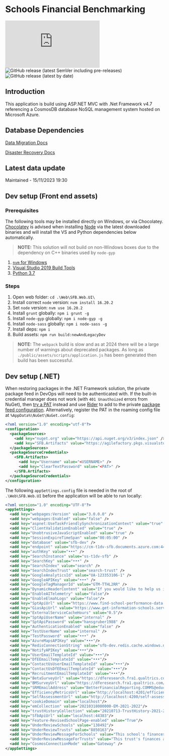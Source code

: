 # Schools Financial Benchmarking

[![Build Status](https://agilefactory.visualstudio.com/Financial%20Benchmarking/_apis/build/status/SFB.Web.Application?branchName=master)](https://agilefactory.visualstudio.com/Financial%20Benchmarking/_build/latest?definitionId=471&branchName=master) ![GitHub release (latest SemVer including pre-releases)](https://img.shields.io/github/v/release/DFEAGILEDEVOPS/schools-financial-benchmarking?include_prereleases) ![GitHub release (latest by date)](https://img.shields.io/github/v/release/DFEAGILEDEVOPS/schools-financial-benchmarking)

## Introduction
This application is build using ASP.NET MVC with .Net Framework v4.7 referencing a CosmosDB database NoSQL management system hosted on Microsoft Azure.

## Database Dependencies

[Data Migration Docs](data-migration.md)

[Disaster Recovery Docs](disaster-recovery.md)

## Latest data update

Maintained - 15/11/2023 19:30

## Dev setup (Front end assets)

### Prerequisites

The following tools may be installed directly on Windows, or via Chocolatey. [Chocolatey](https://chocolatey.org/) is advised when installing [Node](https://nodejs.org/en) via the latest downloaded binaries and will install the VS and Python dependencies below automatically.

> **NOTE:** This solution will not build on non-Windows boxes due to the dependency on C++ binaries used by `node-gyp`

1. [`nvm` for Windows](https://github.com/coreybutler/nvm-windows)
1. [Visual Studio 2019 Build Tools](https://my.visualstudio.com/Downloads?q=visual%20studio%202019&wt.mc_id=o~msft~vscom~older-downloads)
1. [Python 3.7](https://www.python.org/downloads/release/python-379/)

### Steps

1. Open web folder: `cd .\Web\SFB.Web.UI\`
1. Install correct `node` version: `nvm install 16.20.2`
1. Set `node` version: `nvm use 16.20.2`
1. Install `grunt` globally: `npm i grunt -g`
1. Install `node-gyp` globally: `npm i node-gyp -g`
1. Install `node-sass` globally: `npm i node-sass -g`
1. Install deps: `npm i`
1. Build assets: `npm run build:newAndLegacyDev`

> **NOTE:** The `webpack` build is slow and as at 2024 there will be a large number of warnings about deprecated packages. As long as `./public/assets/scripts/application.js` has been generated then build has been successful.

## Dev setup (.NET)

When restoring packages in the .NET Framework solution, the private package feed in DevOps will need to be authenticated with. If the built-in credential manager does not work (with `401 Unauthoized` errors from NuGet), then [try a PAT](https://learn.microsoft.com/en-us/azure/devops/organizations/accounts/use-personal-access-tokens-to-authenticate) instead and use [Rider](https://www.jetbrains.com/rider/) to add to the private [package feed configuration](https://www.jetbrains.com/help/rider/Using_NuGet.html#credential-providers-for-private-nuget-feeds). Alternatively, register the PAT in the roaming config file at `%AppData%\NuGet\NuGet.config`:

```xml
<?xml version="1.0" encoding="utf-8"?>
<configuration>
  <packageSources>
    <add key="nuget.org" value="https://api.nuget.org/v3/index.json" />
    <add key="SFB.Artifacts" value="https://agilefactory.pkgs.visualstudio.com/fc33e3f0-e73b-466d-837a-10cad68c664e/_packaging/SFB.Artifacts/nuget/v3/index.json" />
  </packageSources>
  <packageSourceCredentials>
    <SFB.Artifacts>
      <add key="Username" value="<USERNAME>" />
      <add key="ClearTextPassword" value="<PAT>" />
    </SFB.Artifacts>
  </packageSourceCredentials>
</configuration>
```

The following `appSettings.config` file is needed in the root of `.\Web\SFB.Web.UI` before the application will be able to run locally:

```xml
<?xml version="1.0" encoding="UTF-8"?>
<appSettings>
  <add key="webpages:Version" value="3.0.0.0" />
  <add key="webpages:Enabled" value="false" />
  <add key="aspnet:UseTaskFriendlySynchronizationContext" value="true" />
  <add key="ClientValidationEnabled" value="true" />
  <add key="UnobtrusiveJavaScriptEnabled" value="true" />
  <add key="SessionExpireTimeSpan" value="00:05:00" />
  <add key="database" value="sfb-dev" />
  <add key="endpoint" value="https://cm-t1dv-sfb.documents.azure.com:443/" />
  <add key="authKey" value="•••" />
  <add key="SearchInstance" value="ss-t1dv-sfb" />
  <add key="SearchKey" value="•••" />
  <add key="SearchIndex" value="search" />
  <add key="SearchIndexTrust" value="search-trust" />
  <add key="GoogleAnalyticsId" value="UA-123353106-1" />
  <add key="GoogleAPIKey" value="•••" />
  <add key="GoogleTagManagerId" value="GTM-TTHL2RR" />
  <add key="DynamicHeaderContent" value="If you would like to help us improve the usability of the beta site through a testing session, please email &#x3C;a href=&#x22;mailto:school.resourcemanagement@education.gov.uk&#x22; target=&#x22;_top&#x22;&#x3E;school.resourcemanagement@education.gov.uk&#x3C;span class=&#x22;visuallyhidden&#x22;&#x3E; Email link&#x3C;/span&#x3E;&#x3C;/a&#x3E;" />
  <add key="EnableAITelemetry" value="false"/>
  <add key="EnableElmahLogs" value="false"/>
  <add key="SptApiUrl" value="https://www.find-school-performance-data.service.gov.uk" />
  <add key="GiasApiUrl" value="https://www.get-information-schools.service.gov.uk" />
  <add key="ExternalServiceCacheHours" value="0.5"/>
  <add key="SptApiUserName" value="internal" />
  <add key="SptApiPassword" value="hansgruber1988" />
  <add key="AuthenticationEnabled" value="false" />
  <add key="TestUserName" value="internal" />
  <add key="TestPassword" value="•••" />
  <add key="AzureMapsAPIKey" value="•••"/>
  <add key="RedisConnectionString" value="sfb-dev.redis.cache.windows.net:6380,password=•••,ssl=True,abortConnect=False,sslprotocols=tls12"/>
  <add key="NotifyAPIKey" value="•••"/>
  <add key="UserEmailTemplateId" value="•••"/>
  <add key="DfEEmailTemplateId" value="•••"/>
  <add key="ContactUsUserEmailTemplateId" value="•••"/>
  <add key="ContactUsDfEEmailTemplateId" value="•••"/>
  <add key="RecruitmentEmailTemplateId" value="•••"/>
  <add key="BetaSurveyUrl" value="https://dferesearch.fra1.qualtrics.com/jfe/form/SV_cUt5o7hpEyXBUOh"/>
  <add key="BMSurveyUrl" value="https://dferesearch.fra1.qualtrics.com/jfe/form/SV_1ZV7aparOQ145OR"/>
  <add key="SRMEmailAddress" value="BetterFinancialReporting.COMMS@education.gov.uk"/>
  <add key="EfficiencyMetricsUrl" value="http://localhost:4201/efficiency-metric"/>
  <add key="SelfAssessmentUrl" value="http://localhost:4200/self-assessment"/>
  <add key="cookieDomain" value="localhost"/>
  <add key="emCollection" value="20210318000000-EM-2021-2022"/>
  <add key="trustHistoryCollection" value="20210713-TrustHistory-2021-2022"/>
  <add key="SfbApiUrl" value="localhost:44383"/>
  <add key="Feature-RevisedSchoolPage-enabled" value="True"/>
  <add key="UnderReviewSchools" value="138492"/>
  <add key="UnderReviewTrusts" value="8850163"/>
  <add key="UnderReviewMessageForSchools" value="This school's finances are currently under review and may be amended."/>
  <add key="UnderReviewMessageForTrusts" value="This trust's finances are currently under review and may be amended."/>
  <add key="CosmosConnectionMode" value="Gateway" />
</appSettings>
```
